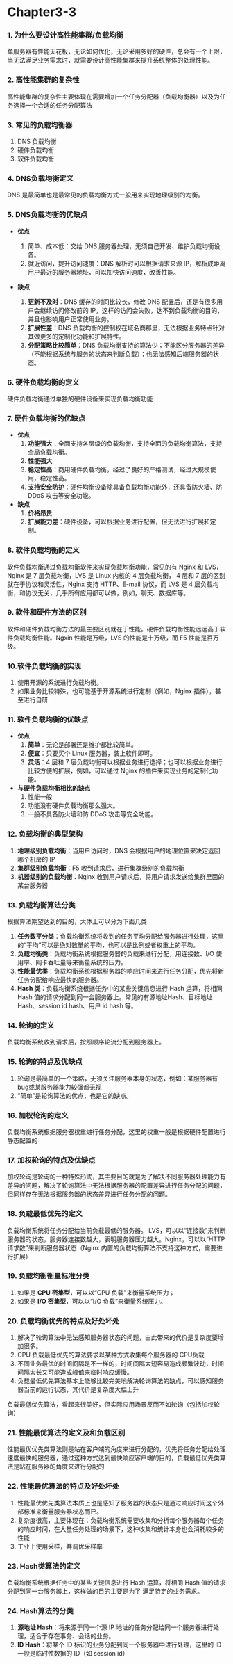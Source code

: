 # Chapter3-3

### 1. 为什么要设计高性能集群/负载均衡

单服务器有性能天花板，无论如何优化，无论采用多好的硬件，总会有一个上限，当无法满足业务需求时，就需要设计高性能集群来提升系统整体的处理性能。

### 2. 高性能集群的复杂性

高性能集群的复杂性主要体现在需要增加一个任务分配器（负载均衡器）以及为任务选择一个合适的任务分配算法

### 3. 常见的负载均衡器

1. DNS 负载均衡
2. 硬件负载均衡
3. 软件负载均衡

### 4. DNS负载均衡定义

DNS 是最简单也是最常见的负载均衡方式一般用来实现地理级别的均衡。

### 5. DNS负载均衡的优缺点

- **优点**
  1. 简单、成本低：交给 DNS 服务器处理，无须自己开发、维护负载均衡设备。
  2. 就近访问，提升访问速度：DNS 解析时可以根据请求来源 IP，解析成距离用户最近的服务器地址，可以加快访问速度，改善性能。

- **缺点**
  1. **更新不及时**：DNS 缓存的时间比较长，修改 DNS 配置后，还是有很多用户会继续访问修改前的 IP，这样的访问会失败，达不到负载均衡的目的，并且也影响用户正常使用业务。
  2.  **扩展性差**：DNS 负载均衡的控制权在域名商那里，无法根据业务特点针对其做更多的定制化功能和扩展特性。
  3. **分配策略比较简单**：DNS 负载均衡支持的算法少；不能区分服务器的差异（不能根据系统与服务的状态来判断负载）；也无法感知后端服务器的状态。

### 6. 硬件负载均衡的定义

硬件负载均衡通过单独的硬件设备来实现负载均衡功能

### 7. 硬件负载均衡的优缺点

- **优点**
  1. **功能强大**：全面支持各层级的负载均衡，支持全面的负载均衡算法，支持全局负载均衡。
  2. **性能强大**
  3. **稳定性高**：商用硬件负载均衡，经过了良好的严格测试，经过大规模使用，稳定性高。
  4. **支持安全防护**：硬件均衡设备除具备负载均衡功能外，还具备防火墙、防DDoS 攻击等安全功能。
- **缺点**
  1. **价格昂贵**
  2. **扩展能力差**：硬件设备，可以根据业务进行配置，但无法进行扩展和定制。

### 8. 软件负载均衡的定义

软件负载均衡通过负载均衡软件来实现负载均衡功能，常见的有 Nginx 和 LVS，Nginx 是 7 层负载均衡，LVS 是 Linux 内核的 4 层负载均衡， 4 层和 7 层的区别就在于协议和灵活性，Nginx 支持 HTTP、E-mail 协议，而 LVS 是 4 层负载均衡，和协议无关，几乎所有应用都可以做，例如，聊天、数据库等。

### 9. 软件和硬件方法的区别

软件和硬件负载均衡方法的最主要区别就在于性能。硬件负载均衡性能远远高于软件负载均衡性能。Ngxin 性能是万级，LVS 的性能是十万级，而 F5 性能是百万级。

### 10.软件负载均衡的实现

1. 使用开源的系统进行负载均衡。
2.  如果业务比较特殊，也可能基于开源系统进行定制（例如，Nginx 插件），甚至进行自研

### 11. 软件负载均衡的优缺点

- **优点**
  1. **简单**：无论是部署还是维护都比较简单。
  2. **便宜**：只要买个 Linux 服务器，装上软件即可。
  3. **灵活**：4 层和 7 层负载均衡可以根据业务进行选择；也可以根据业务进行比较方便的扩展，例如，可以通过 Nginx 的插件来实现业务的定制化功能。
- **与硬件负载均衡相比的缺点**
  1. 性能一般
  2. 功能没有硬件负载均衡那么强大。
  3. 一般不具备防火墙和防 DDoS 攻击等安全功能。

### 12. 负载均衡的典型架构

1. **地理级别负载均衡**：当用户访问时，DNS 会根据用户的地理位置来决定返回哪个机房的 IP
2. **集群级别负载均衡**：F5 收到请求后，进行集群级别的负载均衡
3. **机器级别的负载均衡**：Nginx 收到用户请求后，将用户请求发送给集群里面的某台服务器

### 13. 负载均衡算法分类

 根据算法期望达到的目的，大体上可以分为下面几类

1. **任务数平分类**：负载均衡系统将收到的任务平均分配给服务器进行处理，这里的“平均”可以是绝对数量的平均，也可以是比例或者权重上的平均。
2. **负载均衡类**：负载均衡系统根据服务器的负载来进行分配，用连接数、I/O 使用率、网卡吞吐量等来衡量系统的压力。
3. **性能最优类**：负载均衡系统根据服务器的响应时间来进行任务分配，优先将新任务分配给响应最快的服务器。
4. **Hash 类**：负载均衡系统根据任务中的某些关键信息进行 Hash 运算，将相同 Hash 值的请求分配到同一台服务器上。常见的有源地址Hash、目标地址 Hash、session id hash、用户 id hash 等。

### 14. 轮询的定义

负载均衡系统收到请求后，按照顺序轮流分配到服务器上。

### 15. 轮询的特点及优缺点

1. 轮询是最简单的一个策略，无须关注服务器本身的状态，例如：某服务器有bug或某服务器能力较强都无视
2. “简单”是轮询算法的优点，也是它的缺点。

### 16. 加权轮询的定义

负载均衡系统根据服务器权重进行任务分配，这里的权重一般是根据硬件配置进行静态配置的

### 17. 加权轮询的特点及优缺点

加权轮询是轮询的一种特殊形式，其主要目的就是为了解决不同服务器处理能力有差异的问题，解决了轮询算法中无法根据服务器的配置差异进行任务分配的问题，但同样存在无法根据服务器的状态差异进行任务分配的问题。

### 18. 负载最低优先的定义

负载均衡系统将任务分配给当前负载最低的服务器。 LVS，可以以“连接数”来判断服务器的状态，服务器连接数越大，表明服务器压力越大。Nginx，可以以“HTTP 请求数”来判断服务器状态（Nginx 内置的负载均衡算法不支持这种方式，需要进行扩展）

### 19. 负载均衡衡量标准分类

1. 如果是 **CPU 密集型**，可以以“CPU 负载”来衡量系统压力；
2. 如果是 **I/O 密集型**，可以以“I/O 负载”来衡量系统压力。

### 20. 负载均衡优先的特点及好处坏处

1. 解决了轮询算法中无法感知服务器状态的问题，由此带来的代价是复杂度要增加很多。
2. CPU 负载最低优先的算法要求以某种方式收集每个服务器的 CPU负载
3. 不同业务最优的时间间隔是不一样的，时间间隔太短容易造成频繁波动，时间间隔太长又可能造成峰值来临时响应缓慢。
4. 负载最低优先算法基本上能够比较完美地解决轮询算法的缺点，可以感知服务器当前的运行状态，其代价是复杂度大幅上升

负载最低优先算法，看起来很美好，但实际应用场景反而不如轮询（包括加权轮询）

### 21. 性能最优算法的定义及和负载区别

性能最优优先类算法则是站在客户端的角度来进行分配的，优先将任务分配给处理速度最快的服务器，通过这种方式达到最快响应客户端的目的，负载最低优先类算法是站在服务器的角度来进行分配的

### 22. 性能最优算法的特点及好处坏处

1. 性能最优优先类算法本质上也是感知了服务器的状态只是通过响应时间这个外部标准来衡量服务器状态而已。
2. 复杂度很高，主要体现在：负载均衡系统需要收集和分析每个服务器每个任务的响应时间，在大量任务处理的场景下，这种收集和统计本身也会消耗较多的性能
3. 工业上使用采样，并调优采样率

### 23. Hash类算法的定义

负载均衡系统根据任务中的某些关键信息进行 Hash 运算，将相同 Hash 值的请求分配到同一台服务器上，这样做的目的主要是为了
满足特定的业务需求。

### 24. Hash算法的分类

1. **源地址 Hash**：将来源于同一个源 IP 地址的任务分配给同一个服务器进行处理，适合于存在事务、会话的业务。
2. **ID Hash**：将某个 ID 标识的业务分配到同一个服务器中进行处理，这里的 ID 一般是临时性数据的 ID（如 session id）
